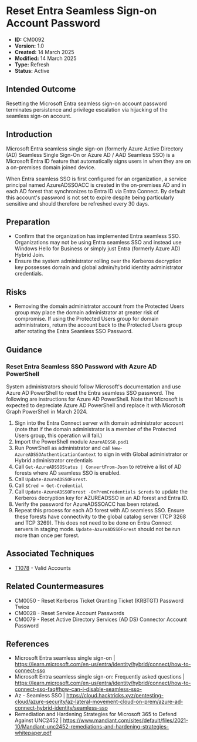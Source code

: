 # Reset Entra Seamless Sign-on Account Password

* **ID:** CM0092
* **Version:** 1.0
* **Created:** 14 March 2025
* **Modified:** 14 March 2025
* **Type:** Refresh
* **Status:** Active

## Intended Outcome

Resetting the Microsoft Entra seamless sign-on account password terminates persistence and privilege escalation via hijacking of the seamless sign-on account.

## Introduction

Microsoft Entra seamless single sign-on (formerly Azure Active Directory (AD) Seamless Single Sign-On or Azure AD / AAD Seamless SSO) is a Microsoft Entra ID feature that automatically signs users in when they are on a on-premises domain joined device.

When Entra seamless SSO is first configured for an organization, a service principal named AzureADSSOACC is created in the on-premises AD and in each AD forest that synchronizes to Entra ID via Entra Connect. By default this account's password is not set to expire despite being particularly sensitive and should therefore be refreshed every 30 days. 

## Preparation

- Confirm that the organization has implemented Entra seamless SSO. Organizations may not be using Entra seamless SSO and instead use Windows Hello for Business or simply just Entra (formerly Azure AD) Hybrid Join.
- Ensure the system administrator rolling over the Kerberos decryption key possesses domain and global admin/hybrid identity administrator credentials.  

## Risks

- Removing the domain administrator account from the Protected Users group may place the domain administrator at greater risk of compromise. If using the Protected Users group for domain administrators, return the account back to the Protected Users group after rotating the Entra Seamless SSO Password. 

## Guidance

### Reset Entra Seamless SSO Password with Azure AD PowerShell

System administrators should follow Microsoft's documentation and use Azure AD PowerShell to reset the Entra seamless SSO password. The following are instructions for Azure AD PowerShell. Note that Microsoft is expected to depreciate Azure AD PowerShell and replace it with Microsoft Graph PowerShell in March 2024. 

1. Sign into the Entra Connect server with domain administrator account (note that if the domain administrator is a member of the Protected Users group, this operation will fail.)
2. Import the PowerShell module `AzureADSSO.psd1`
3. Run PowrShell as administrator and call `New-AzureADSSOAuthenticationContext` to sign in with Global administrator or Hybrid administrator credentials
4. Call `Get-AzureADSSOStatus | ConvertFrom-Json` to retreive a list of AD forests where AD seamless SSO is enabled.
5. Call `Update-AzureADSSOForest`.
6. Call `$Cred = Get-Credential` 
7. Call `Update-AzureADSSOForest -OnPremCredentials $creds` to update the Kerberos decryption key for AZUREADSSO in an AD forest and Entra ID. 
8. Verify the password for AzureADSSOACC has been rotated.
9. Repeat this process for each AD forest with AD seamless SSO. Ensure these forests have connectivity to the global catalog server (TCP 3268 and TCP 3269). This does not need to be done on Entra Connect servers in staging mode. `Update-AzureADSSOForest` should not be run more than once per forest. 

## Associated Techniques

- [T1078](https://attack.mitre.org/techniques/T1078/) -  Valid Accounts 

## Related Countermeasures

-   CM0050 - Reset Kerberos Ticket Granting Ticket (KRBTGT) Password Twice
-   CM0028 - Reset Service Account Passwords
-   CM0079 - Reset Active Directory Services (AD DS) Connector Account Password

## References

- Microsoft Entra seamless single sign-on | <https://learn.microsoft.com/en-us/entra/identity/hybrid/connect/how-to-connect-sso>
- Microsoft Entra seamless single sign-on: Frequently asked questions | <https://learn.microsoft.com/en-us/entra/identity/hybrid/connect/how-to-connect-sso-faq#how-can-i-disable-seamless-sso->
- Az - Seamless SSO | <https://cloud.hacktricks.xyz/pentesting-cloud/azure-security/az-lateral-movement-cloud-on-prem/azure-ad-connect-hybrid-identity/seamless-sso>
- Remediation and Hardening Strategies for Microsoft 365 to Defend Against UNC2452 | <https://www.mandiant.com/sites/default/files/2021-10/Mandiant-unc2452-remediations-and-hardening-strategies-whitepaper.pdf>
